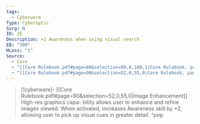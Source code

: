 ```yaml
---
tags:
  - Cyberware
Type: Cyberoptic
Surg: N
ID: IE
Description: +2 Awareness when using visual search
EB: "300"
HLoss: "1"
Source:
  - Core
  - "[[Core Rulebook.pdf#page=80&selection=99,0,100,1|Core Rulebook, page 80]]"
  - "[[Core Rulebook.pdf#page=90&selection=52,0,55,0|Core Rulebook, page 90]]"
---
```

> [!cyberware]- [[Core Rulebook.pdf#page=90&selection=52,0,55,0|Image Enhancement]]
> High-res graphics capa- bility allows user to enhance and refine images viewed. When activated, increases Awareness skill by +2, allowing user to pick up visual cues in greater detail.
>^pop
